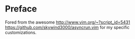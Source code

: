 # Preface

Fored from the awesome http://www.vim.org/~?script_id=5431 https://github.com/skywind3000/asyncrun.vim for my specific customizations.
